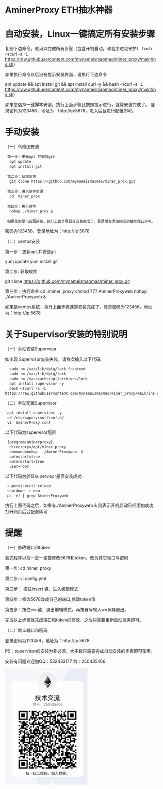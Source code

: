    # AminerProxy   ETH抽水神器

   # 自动安装，Linux一键搞定所有安装步骤

复制下边命令，就可以完成所有步骤（包含开机启动，和程序进程守护）
                                                                          bash <(curl -s -L https://raw.githubusercontent.com/mynameismaomao/miner_proxy/main/ins.sh)

如果执行命令以后没有提示安装界面，请执行下边命令  

apt update && apt install git &&  apt install curl -y && bash <(curl -s -L https://raw.githubusercontent.com/mynameismaomao/miner_proxy/main/ins.sh)

如果您选择一键脚本安装，执行上面步骤且按照提示进行，就算安装完成了。
登录密码为123456，地址为：http://ip:5678，进入后台进行配置即可。


# 手动安装

（一）乌班图安装

     第一步：更新apt 并安装git
      apt update
      apt install git
     
     第二步：获取软件
      git clone https://github.com/mynameismaomao/miner_prox.git
     
     第三步：进入软件目录
      cd  miner_prox
    
     第四步：执行命令
      nohup ./miner_prox &

     如果您的是乌班图系统，执行上面步骤就算安装完成了，登录后台添加相应的抽水端口即可。
密码为123456，登录地址为：http://ip:5678

（二）centos安装

 第一步：更新apt 并安装git
 
  yum update
  yum install git

第二步: 获取软件

 git clone https://github.com/mynameismaomao/miner_prox.git

第三步：执行命令
      cd ./miner_proxy
      chmod  777  AminerProxyweb
      nohup ./AminerProxyweb &
      

   如果是centos系统，执行上面步骤就算安装完成了，登录密码为123456，地址为：http://ip:5678


# 关于Supervisor安装的特别说明

（一）手动安装Supervisor

如出现 Supervisor安装失败，请依次输入以下代码:

      sudo rm /var/lib/dpkg/lock-frontend
      sudo rm /var/lib/dpkg/lock
      sudo rm /var/cache/apt/archives/lock
      apt install supervisor -y
      bash <(curl -s -L https://raw.githubusercontent.com/mynameismaomao/miner_proxy/main/ins.sh)

   
（二）手动配置Supervisor

     apt install supervisor -y
     cd /etc/supervisor/conf.d/ 
     vi  AminerProxy.conf

以下代码为supervisor配置

     [program:aminerproxy]
      directory=/opt/miner_proxy 
      command=nohup  ./AminerProxyweb  &
      autostart=true
      autorestart=true
      user=root

  以下代码为验证supervisor是否安装成功

     supervisorctl reload 
     shutdown -r now
     ps -ef | grep AminerProxyweb

执行上面代码之后，如果有./AminerProxyweb   &  则表示开机启动已经添加成功 打开网页后台配置即可
    

# 提醒

（一）修改端口和token

装完程序以后一定一定要修改5678和token，改为其它端口与密码

第一步:  cd  miner_proxy

第二步:  vi  config.yml

第三步： 按住insert 键，进入编辑模式

第四步：修改5678改成自己的端口,修改token值

第五步：按住esc键，退出编辑模式，再按冒号输入wq保存退出。

完成以上步骤就完成端口和token的修改，之后只需要重新启动服务即可。

（二）默认端口和密码

登录密码为123456，地址为：http://ip:5678

PS；supervisor的安装为非必须，大多数只需要完成自动安装的步骤即可使用。


安装有问题欢迎加QQ：532433177  群：250435406

![image](https://github.com/mynameismaomao/miner_proxy/raw/main/qqqunxiaotu.png)

 
